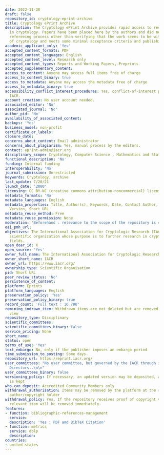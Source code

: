 ```yaml
---
date: 2022-11-30
draft: false
repository_id: cryptology-eprint-archive
title: Cryptology ePrint Archive
description: The Cryptology ePrint Archive provides rapid access to recent research
  in cryptology. Papers have been placed here by the authors and did not undergo any
  refereeing process other than verifying that the work seems to be within the scope
  of cryptology and meets some minimal acceptance criteria and publishing conditions.
academic_applicant_only: 'Yes'
accepted_content_formats: PDF
accepted_content_languages: English
accepted_content_level: Research only
accepted_content_types: Reports and Working Papers, Preprints
accepted_supplementary_content:
access_to_content: Anyone may access full items free of charge
access_to_content_binary: true
access_to_metadata: Anyone may access the metadata free of charge
access_to_metadata_binary: true
accessibility_conflict_interest_procedures: Yes, conflict-of-interest policy of the
  IACR.
account_creation: No user account needed.
associated_editor: 'No'
associated_journal: 'No'
author_pid: 'No'
availability_of_associated_content:
backups: 'Yes'
business_model: non-profit
certificate_or_labels:
closure_date:
concerns_about_content: Email administrator
concerns_about_plagiarism: Yes, manual process by the editors.
contact: eprint-admin@iacr.org
disciplinary_scope: Cryptology, Computer Science , Mathematics and Statistics
functional_description: 'No'
funding: Internal funding
interoperability: 'No'
journal_submission: Unrestricted
keywords: Cryptology, archive
last_update: 7/20/21
launch_date: '2000'
licensing: CC BY-NC (creative commons attribution-noncommercial) license
metadata_formats: 'No'
metadata_languages: English
metadata_properties: Title, Author(s), Keywords, Date, Contact Author, Available format(s),
  Version, Short URL
metadata_reuse_method: Free
metadata_reuse_permission: None
moderation: 'Beforehand : relevance to the scope of the repository is checked'
oai_pmh_url:
objectives: The International Association for Cryptologic Research (IACR) is a non-profit
  scientific organization whose purpose is to further research in cryptology and related
  fields.
open_doar_id: X
open_source: 'Yes'
owner_full_name: The International Association for Cryptologic Research
owner_short_name: IACR
owner_url: https://www.iacr.org/
ownership_type: Scientific Organisation
pid: Short URL
peer_review_status: 'No'
persistence_of_content:
platform: Eprints
platform_languages: English
preservation_policy: 'Yes'
preservation_policy_binary: true
record_count: 'Full text : 16 700'
remining_indrawn_item: Withdrawn items are not deleted but are removed from public
  view
repository_type: Disciplinary
scientific_committees:
scientific_committees_binary: false
service_pricing: None
short_name:
status: open
terms_of_use: 'Yes'
text_embargo: No, only if the publisher imposes an embargo period
time_submission_to_posting: Some days.
repository_url: https://eprint.iacr.org/
user_committees: "No user committee, but governed by the IACR through its Board of
  Directors..\n\n"
user_committees_binary: false
versioning_policy: If necessary, an updated version may be deposited, and history
  is kept
who_can_deposit: Accredited Community Members only
withdrawal_authorisation: Items may be removed by the platform at the request of the
  author/copyright holder
withdrawal_policy: Yes. If the repository receives proof of copyright violation, the
  relevant item will be removed immediately.
features:
- function: bibliographic-references-management
  service:
  description: 'Yes : PDF and BibTeX Citation'
- function: metrics
  service: dblp
  description:
countries:
- united-states
---
```




